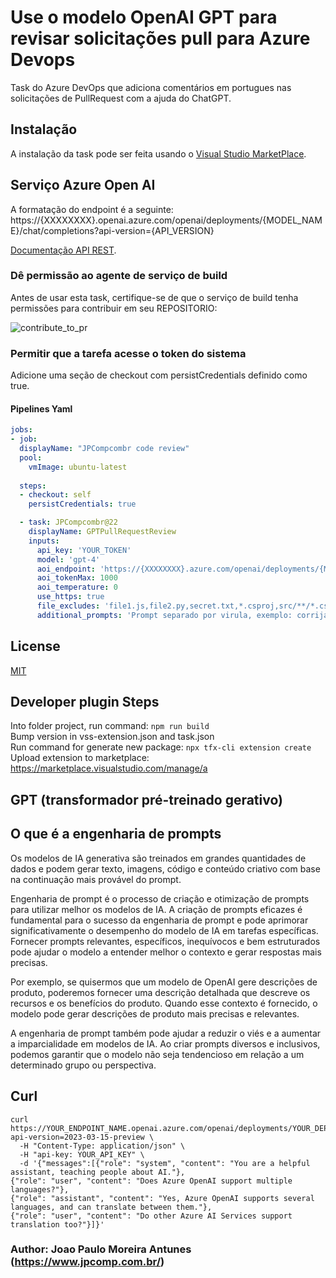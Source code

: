 # Use o modelo OpenAI GPT para revisar solicitações pull para Azure Devops
Task do Azure DevOps que adiciona comentários em portugues nas solicitações de PullRequest com a ajuda do ChatGPT.

## Instalação
A instalação da task pode ser feita usando o [Visual Studio MarketPlace](https://marketplace.visualstudio.com/publishers/jpcompcombr).

## Serviço Azure Open AI
A formatação do endpoint é a seguinte: https://{XXXXXXXX}.openai.azure.com/openai/deployments/{MODEL_NAME}/chat/completions?api-version={API_VERSION}

[Documentação API REST](https://learn.microsoft.com/pt-br/azure/ai-services/openai/reference).

### Dê permissão ao agente de serviço de build
Antes de usar esta task, certifique-se de que o serviço de build tenha permissões para contribuir em seu REPOSITORIO:

![contribute_to_pr](https://github.com/jpitapeva/extensao-devops-pull-request/blob/main/images/contribute_to_pr.png?raw=true)

### Permitir que a tarefa acesse o token do sistema
Adicione uma seção de checkout com persistCredentials definido como true.

#### Pipelines Yaml
```yaml
jobs:
- job:
  displayName: "JPCompcombr code review"
  pool:
    vmImage: ubuntu-latest 
 
  steps:
  - checkout: self
    persistCredentials: true

  - task: JPCompcombr@22
    displayName: GPTPullRequestReview
    inputs:
      api_key: 'YOUR_TOKEN'
      model: 'gpt-4'
      aoi_endpoint: 'https://{XXXXXXXX}.azure.com/openai/deployments/{MODEL_NAME}/chat/completions?api-version={API_VERSION}'
      aoi_tokenMax: 1000
      aoi_temperature: 0
      use_https: true
      file_excludes: 'file1.js,file2.py,secret.txt,*.csproj,src/**/*.csproj'
      additional_prompts: 'Prompt separado por virula, exemplo: corrija a nomenclatura de variaveis, garanta identacao consistente, revise a abordagem de tratamento de erros'
```

## License
[MIT](https://raw.githubusercontent.com/mlarhrouch/azure-pipeline-gpt-pr-review/main/LICENSE)

## Developer plugin Steps</br>
Into folder project, run command:  ```npm run build``` </br>
Bump version in vss-extension.json and task.json</br>
Run command for generate new package: ```npx tfx-cli extension create```</br>
Upload extension to marketplace: https://marketplace.visualstudio.com/manage/a</br>

## GPT (transformador pré-treinado gerativo)

## O que é a engenharia de prompts
Os modelos de IA generativa são treinados em grandes quantidades de dados e podem gerar texto, imagens, código e conteúdo criativo com base na continuação mais provável do prompt.

Engenharia de prompt é o processo de criação e otimização de prompts para utilizar melhor os modelos de IA. A criação de prompts eficazes é fundamental para o sucesso da engenharia de prompt e pode aprimorar significativamente o desempenho do modelo de IA em tarefas específicas. Fornecer prompts relevantes, específicos, inequívocos e bem estruturados pode ajudar o modelo a entender melhor o contexto e gerar respostas mais precisas.

Por exemplo, se quisermos que um modelo de OpenAI gere descrições de produto, poderemos fornecer uma descrição detalhada que descreve os recursos e os benefícios do produto. Quando esse contexto é fornecido, o modelo pode gerar descrições de produto mais precisas e relevantes.

A engenharia de prompt também pode ajudar a reduzir o viés e a aumentar a imparcialidade em modelos de IA. Ao criar prompts diversos e inclusivos, podemos garantir que o modelo não seja tendencioso em relação a um determinado grupo ou perspectiva.

## Curl
```
curl https://YOUR_ENDPOINT_NAME.openai.azure.com/openai/deployments/YOUR_DEPLOYMENT_NAME/chat/completions?api-version=2023-03-15-preview \
  -H "Content-Type: application/json" \
  -H "api-key: YOUR_API_KEY" \
  -d '{"messages":[{"role": "system", "content": "You are a helpful assistant, teaching people about AI."},
{"role": "user", "content": "Does Azure OpenAI support multiple languages?"},
{"role": "assistant", "content": "Yes, Azure OpenAI supports several languages, and can translate between them."},
{"role": "user", "content": "Do other Azure AI Services support translation too?"}]}'
```


### Author: Joao Paulo Moreira Antunes (https://www.jpcomp.com.br/)</br>

